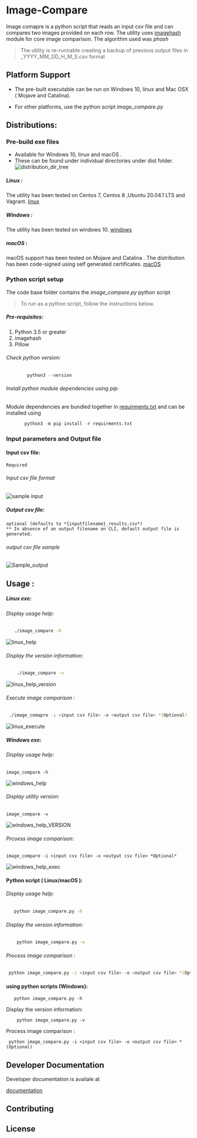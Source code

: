 # Image-Compare

Image comapre is a python script that reads an input csv file and can compares two images provided on each row. 
The utility uses [imagehash](https://pypi.org/project/ImageHash/) module for core image comparison.
The algorithm used was *phash*
> The utility is re-runnable creating a backup of previous output files in <filename>_YYYY_MM_DD_H_M_S.csv format

## Platform Support
- The pre-built executable can be run on Windows 10, linux and Mac OSX ( Mojave and Catalina). 

- For other platforms, use the python script *image_compare.py*
## Distributions:

### Pre-build exe files
- Available for Windows 10, linux and macOS .
- These can be found under individual directories under dist folder. 
![distribution_dir_tree](resources/dist_dir_tree.PNG)

##### Linux : 
The utility has been tested on Centos 7, Centos 8 ,Ubuntu 20.04.1 LTS and Vagrant.
[linux](dist/linux/image_compare)
##### Windows : 
The utility has been tested on windows 10.
[windows](dist/windows/image_compare.exe)
##### macOS :
macOS support has been tested on Mojave and Catalina . The distribution has been code-signed using self generated certificates.
[macOS](dirs/../dist/mac/image_compare)

###  Python script setup
The code base folder contains the *image_compare.py* python script 

> To run as a python script, follow the instructions below.

##### Pre-requisites:
1. Python 3.5 or greater
2. imagehash
3. Pillow
###### Check python version:
``` python
        python3 --version
```
###### Install python module dependencies using pip:
Module dependencies are  bundled together in [requirments.txt](requirments.txt) and can be installed using 
```python
       python3 -m pip install -r requirments.txt
```

### Input parameters and Output file
#### Input csv file: 
    Required 
###### Input csv file format

![sample input](./resources/Sample_input.PNG)

##### Output csv file: 
    optional (defaults to *{inputfilename}_results.csv*)
    ** In absence of an output filename on CLI, default output file is generated.
###### output csv file sample
![Sample_output](./resources/Sample_output.PNG)

## Usage :
##### Linux exe:
###### Display usage help:

```bash
   ./image_compare -h
```
![linux_help](./resources/linux_help.png)
###### Display the version information:
```bash 
    ./image_compare -v
```
![linux_help_version](./resources/linux_version.png)
###### Execute image comparison :
```bash
 ./image_comapre -i <input csv file> -o <output csv file> *(Optional)
```
![linux_execute](./resources/linux_execute.png)


##### Windows exe:
###### Display usage help:
``` dos
image_compare -h
```
![windows_help](./resources/windows_help.png)
###### Display utility version:
```dos
image_compare -v
```
![windows_help_VERSION](./resources/windows_version.png)
###### Prcoess image comparison:
```dos
image_compare -i <input csv file> -o <output csv file> *Optional*
```
![windows_help_exec](./resources/windows_execution.png)


#### Python script ( Linux/macOS ):
###### Display usage help:
```bash
   python image_compare.py -h
```
###### Display the version information:
```bash 
    python image_compare.py -v
```
###### Process image comparison :
```bash
 python image_compare.py -i <input csv file> -o <output csv file> *(Optional)
```

#### using python scripts (Windows):
```dos
   python image_compare.py -h
```
Display the version information:
```dos 
    python image_compare.py -v
```
Process image comparison :
```dos
 python image_compare.py -i <input csv file> -o <output csv file> *(Optional)
```


## Developer Documentation
Developer documentation is availale at

[documentation](https://htmlpreview.github.io/?https://github.com/abs13/Image-Compare/blob/master/html/image_compare.html)

## Contributing

## License
